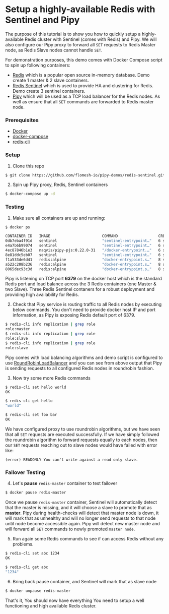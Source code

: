 # Setup a highly-available Redis with Sentinel and Pipy

The purpose of this tutorial is to show you how to quickly setup a highly-available Redis cluster with Sentinel (comes with Redis) and Pipy. We will also configure our Pipy proxy to forward all `SET` requests to Redis Master node, as Redis Slave nodes cannot handle `SET`.

For demonstration purposes, this demo comes with Docker Compose script to spin up following containers: 

* [Redis](https://redis.io/) which is a popular open source in-memory database. Demo create 1 master & 2 slave containers.
* [Redis Sentinel](https://redis.io/docs/manual/sentinel/) which is used to provide HA and clustering for Redis. Demo create 3 sentinel containers.
* [Pipy](http://flomesh.io) which will be used as a TCP load balancer for the Redis nodes. As well as ensure that all `SET` commands are forwarded to Redis master node.


### Prerequisites

* [Docker](https://www.docker.com)
* [docker-compose](https://docs.docker.com/compose/install)
* [redis-cli](https://redis.io/topics/rediscli)

### Setup

1. Clone this repo

```sh
$ git clone https://github.com/flomesh-io/pipy-demos/redis-sentinel.git
```

2. Spin up Pipy proxy, Redis, Sentinel containers

```sh
$ docker-compose up -d
```

### Testing

1. Make sure all containers are up and running:

```sh
$ docker ps

CONTAINER ID   IMAGE                       COMMAND                  CREATED         STATUS         PORTS                                                 NAMES
0db7eba4f91d   sentinel                    "sentinel-entrypoint…"   6 seconds ago   Up 6 seconds   6379/tcp, 26379/tcp                                   redis_sentinel_3
e4a7b6b99074   sentinel                    "sentinel-entrypoint…"   6 seconds ago   Up 6 seconds   6379/tcp, 26379/tcp                                   redis_sentinel_2
4ec87846b1e3   naqvis/pipy-pjs:0.22.0-31   "/docker-entrypoint.…"   6 seconds ago   Up 5 seconds   6000/tcp, 0.0.0.0:6379->6379/tcp, :::6379->6379/tcp   pipy-proxy
8e81ddc5eb07   sentinel                    "sentinel-entrypoint…"   6 seconds ago   Up 4 seconds   6379/tcp, 26379/tcp                                   redis_sentinel_1
f1a533de6d41   redis:alpine                "docker-entrypoint.s…"   8 seconds ago   Up 6 seconds   6379/tcp                                              redis-slave2
a522c208b236   redis:alpine                "docker-entrypoint.s…"   8 seconds ago   Up 7 seconds   6379/tcp                                              redis-slave1
8065dec93c3d   redis:alpine                "docker-entrypoint.s…"   8 seconds ago   Up 7 seconds   6379/tcp                                              redis-master
```

Pipy is listening on TCP port **6379** on the docker host which is the standard Redis port and load balance across the 3 Redis containers (one Master & two Slave). Three Redis Sentinel contaners for a robust deployment and providing high availability for Redis.

2. Check that Pipy service is routing traffic to all Redis nodes by executing below commands. You don't need to provide docker host IP and port information, as Pipy is exposing Redis default port of 6379.

```sh
$ redis-cli info replication | grep role
role:master
$ redis-cli info replication | grep role
role:slave
$ redis-cli info replication | grep role
role:slave
```

Pipy comes with load balancing algorithms and demo script is configured to use [RoundRobinLoadBalancer](https://flomesh.io/docs/en/reference/api/algo/RoundRobinLoadBalancer) and you can see from above output that Pipy is sending requests to all configured Redis nodes in roundrobin fashion.

3. Now try some more Redis commands

```sh
$ redis-cli set hello world
OK

$ redis-cli get hello
"world"

$ redis-cli set foo bar
OK
```

We have configured proxy to use roundrobin algorithms, but we have seen that all `SET` requests are executed successfully. If we have simply followed the roundrobin algorithm to forward requests equally to each nodes, then our `SET` requests reaching out to slave nodes would have failed with error like:
```
(error) READONLY You can't write against a read only slave.
```

### Failover Testing

4. Let's **pause** `redis-master` container to test failover

```sh
$ docker pause redis-master
```

Once we pause `redis-master` container, Sentinel will automatically detect that the master is missing, and it will choose a slave to promote that as **master**. Pipy during health-checks will detect that master node is down, it will mark that as unhealthy and will no longer send requests to that node until node become accessible again. Pipy will detect new master node and will forward all `SET` commands to newly promoted `master node`.

5. Run again some Redis commands to see if can access Redis without any problems.

```sh
$ redis-cli set abc 1234
OK

$ redis-cli get abc
"1234"
```

6. Bring back pause container, and Sentinel will mark that as slave node

```sh
$ docker unpause redis-master

```

That's it, You should now have everything You need to setup a well functioning and high available Redis cluster.
